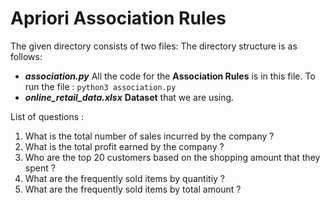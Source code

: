 # Apriori Association Rules
The given directory consists of two files:
The directory structure is as follows:
- **_association.py_** All the code for the **Association Rules** is in this file. To run the file : `python3 association.py`
- **_online_retail_data.xlsx_** **Dataset** that we are using.

List of questions :
1. What is the total number of sales incurred by the company ?
2. What is the total profit earned by the company ?
3. Who are the top 20 customers based on the shopping amount that they spent ?
4. What are the frequently sold items by quantitiy ?
5. What are the frequently sold items by total amount ?